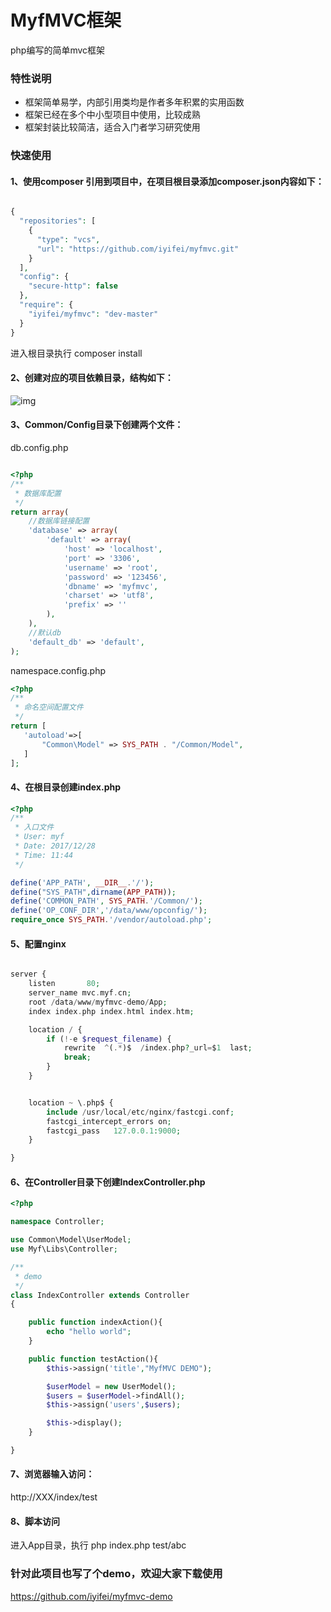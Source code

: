 # MyfMVC框架

php编写的简单mvc框架

### 特性说明

- 框架简单易学，内部引用类均是作者多年积累的实用函数
- 框架已经在多个中小型项目中使用，比较成熟
- 框架封装比较简洁，适合入门者学习研究使用

### 快速使用

#### 1、使用composer 引用到项目中，在项目根目录添加composer.json内容如下：

```php

{
  "repositories": [
    {
      "type": "vcs",
      "url": "https://github.com/iyifei/myfmvc.git"
    }
  ],
  "config": {
    "secure-http": false
  },
  "require": {
    "iyifei/myfmvc": "dev-master"
  }
}

```
进入根目录执行 composer install
 

#### 2、创建对应的项目依赖目录，结构如下：

![img](http://chuantu.biz/t6/213/1516760251x-1404793274.png)

#### 3、Common/Config目录下创建两个文件：
db.config.php
```php

<?php
/**
 * 数据库配置
 */
return array(
    //数据库链接配置
    'database' => array(
        'default' => array(
            'host' => 'localhost',
            'port' => '3306',
            'username' => 'root',
            'password' => '123456',
            'dbname' => 'myfmvc',
            'charset' => 'utf8',
            'prefix' => ''
        ),
    ),
    //默认db
    'default_db' => 'default',
);

```
namespace.config.php

```php
<?php
/**
 * 命名空间配置文件
 */
return [
   'autoload'=>[
       "Common\Model" => SYS_PATH . "/Common/Model",
   ]
];

```
#### 4、在根目录创建index.php

```php
<?php
/**
 * 入口文件
 * User: myf
 * Date: 2017/12/28
 * Time: 11:44
 */

define('APP_PATH', __DIR__.'/');
define("SYS_PATH",dirname(APP_PATH));
define('COMMON_PATH', SYS_PATH.'/Common/');
define('OP_CONF_DIR','/data/www/opconfig/');
require_once SYS_PATH.'/vendor/autoload.php';

```
#### 5、配置nginx

```php

server {
    listen       80;
    server_name mvc.myf.cn;
    root /data/www/myfmvc-demo/App;
    index index.php index.html index.htm;

    location / {
        if (!-e $request_filename) {
            rewrite  ^(.*)$  /index.php?_url=$1  last;
            break;
        }
    }


    location ~ \.php$ {
        include /usr/local/etc/nginx/fastcgi.conf;
        fastcgi_intercept_errors on;
        fastcgi_pass   127.0.0.1:9000;
    }

}


```

#### 6、在Controller目录下创建IndexController.php

```php
<?php

namespace Controller;

use Common\Model\UserModel;
use Myf\Libs\Controller;

/**
 * demo
 */
class IndexController extends Controller
{

    public function indexAction(){
        echo "hello world";
    }

    public function testAction(){
        $this->assign('title',"MyfMVC DEMO");

        $userModel = new UserModel();
        $users = $userModel->findAll();
        $this->assign('users',$users);

        $this->display();
    }

}

```

#### 7、浏览器输入访问：
http://XXX/index/test

#### 8、脚本访问
进入App目录，执行
php index.php test/abc


### 针对此项目也写了个demo，欢迎大家下载使用
https://github.com/iyifei/myfmvc-demo